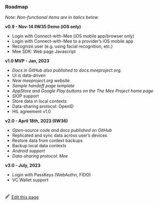 ### Roadmap

*Note: Non-functional items are in italics below.*

**v0.9 - Nov-14 IIW35 Demo (iOS only)** 

* Login with Connect-with-Mee (iOS mobile app/browser only) 
* Login with Connect-with-Mee to a provider’s iOS mobile app
* Recognize user (e.g. using facial recognition, etc.)
* Mee SDK: Web page Javascript

**v1.0 MVP - Jan, 2023** 

* *Docs in GitHub also published to docs.meeproject.org.*
* UI is data-driven
* *New meeproject.org website*
* *Sample handoff page template*
* *AppStore and Google Play buttons on the The Mee Project home page*
* SIOP support
* Store data in local contexts
* Data-sharing protocol: OpenID
* HIL agreement v1.0

**v2.0 - April 18th, 2023 (IIW36)**

* *Open-source code and docs published on GitHub*
* Replicated and sync data across user’s devices
* Restore data from context backups
* Backup local data contexts
* *Android support*
* *Data-sharing protocol: Mee*

**v3.0 - July, 2023**

* Login with PassKeys (WebAuthn, FIDO)
* VC Wallet support

#
[<p><img src="images/edit.svg" style="width: 15px;margin-right: 6px;text-color: #4F868E;" alt="Edit Page" />Edit this page</p>](https://github.com/MeeProject/docs/edit/develop/src/Roadmap.md)
